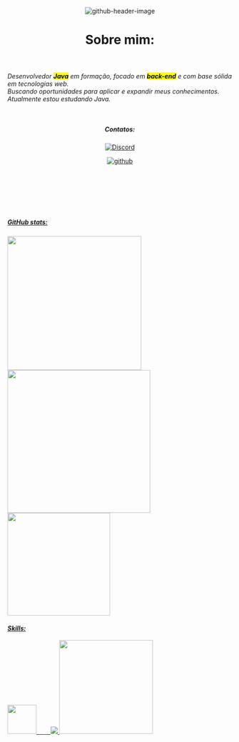 

<div align="center">
  
![github-header-image](https://github.com/user-attachments/assets/96ee2682-fffd-43cb-be00-020e2d20655b)
<header><h1>Sobre mim:</h1></header>
</div>

<em>Desenvolvedor <Strong><mark>Java</mark></Strong> em formação, focado em <Strong><mark>back-end</mark></Strong> e com base sólida em tecnologias web.</em>
<br>
<em>Buscando oportunidades para aplicar e expandir meus conhecimentos.</em>
<em>Atualmente estou estudando Java.</em>




  
</div>

<br>
<div align = "center">
<h5><em>Contatos:</em></h5>
  
[![Discord](https://img.shields.io/badge/Discord-7289DA?logo=discord&logoColor=white)](https://discord.com/users/1316474027715461180)

<a href="https://github.com/GuilhermeXVII" target="_blank">
<img src=https://img.shields.io/badge/github-%2324292e.svg?&style=for-the-badge&logo=github&logoColor=white alt=github style="margin-bottom: 100px;" />


</div>



<p align="center">
  <h5><em>GitHub stats:</em></h5>
  <img src="https://github.com/user-attachments/assets/44baffb9-32e3-4fe9-a0ba-76637bfd7869" alt="" width="300"/>
  <img src="https://github.com/user-attachments/assets/0b3f54d8-1ac8-40b4-832c-0355eb833d3b" alt="" width="320"/>
  <img src="https://github.com/user-attachments/assets/a5f27552-2a9c-41c1-ba4f-798436e1e16b" alt="" width="230"/>
</p>


<h4><em>Skills:</em></h4>
<div>
  
<img src="https://github.com/user-attachments/assets/51ed1883-7bb2-4ab4-998b-7a4d411ed480" alt="" widht="360" height="65"/>
<img src="https://img.shields.io/badge/Lua-2C2D72?style=for-the-badge&logo=lua&logoColor=white" alt="">
<img src="https://img.shields.io/badge/JavaScript-F7DF1E?style=for-the-badge&logo=javascript&logoColor=black" alt="">
<img src="https://img.shields.io/badge/HTML5-E34F26?style=for-the-badge&logo=html5&logoColor=white" alt="">
<img src="https://img.shields.io/badge/CSS3-1572B6?style=for-the-badge&logo=css3&logoColor=white" alt="">  
<img src="https://img.shields.io/badge/GIT-E44C30?style=for-the-badge&logo=git&logoColor=white" alt="">
<img src="https://img.shields.io/badge/Java-000000?style=for-the-badge&logo=java&logoColor=white" alt="">
<img src="https://img.shields.io/badge/Linux-ffffff?style=for-the-badge&logo=linux&logoColor=000000" alt="">
<img src="https://img.shields.io/badge/Canvas-00C853?style=for-the-badge&logo=html5&logoColor=white" alt"">

<img src="https://github.com/user-attachments/assets/bb119daf-78a6-497a-b3dd-02898461e739" alt="" width="210"/>

</div>




